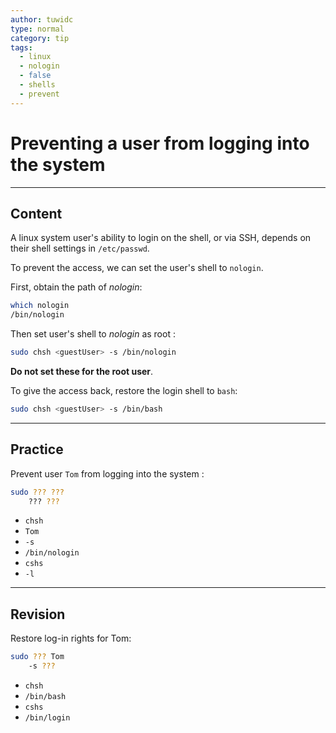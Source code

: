 ```yaml
---
author: tuwidc
type: normal
category: tip
tags:
  - linux
  - nologin
  - false
  - shells
  - prevent
---
```


# Preventing a user from logging into the system


---

## Content

A linux system user's ability to login on the shell, or via SSH, depends on their shell settings in `/etc/passwd`.

To prevent the access, we can set the user's shell to `nologin`.

First, obtain the path of *nologin*:

```bash
which nologin
/bin/nologin
```

Then set user's shell to *nologin* as root :

```bash
sudo chsh <guestUser> -s /bin/nologin
```

**Do not set these for the root user**.

To give the access back, restore the login shell to `bash`:

```bash
sudo chsh <guestUser> -s /bin/bash 
```


---

## Practice

Prevent user `Tom`  from logging into the system :

```bash
sudo ??? ??? 
    ??? ???
```

* `chsh`
* `Tom`
* `-s`
* `/bin/nologin`
* `cshs`
* `-l`


---

## Revision

Restore log-in rights for Tom:

```bash
sudo ??? Tom 
    -s ???
```

* `chsh`
* `/bin/bash`
* `cshs`
* `/bin/login`
